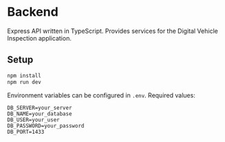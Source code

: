 # Backend

Express API written in TypeScript. Provides services for the Digital Vehicle Inspection application.

## Setup

```bash
npm install
npm run dev
```

Environment variables can be configured in `.env`.
Required values:

```
DB_SERVER=your_server
DB_NAME=your_database
DB_USER=your_user
DB_PASSWORD=your_password
DB_PORT=1433
```
